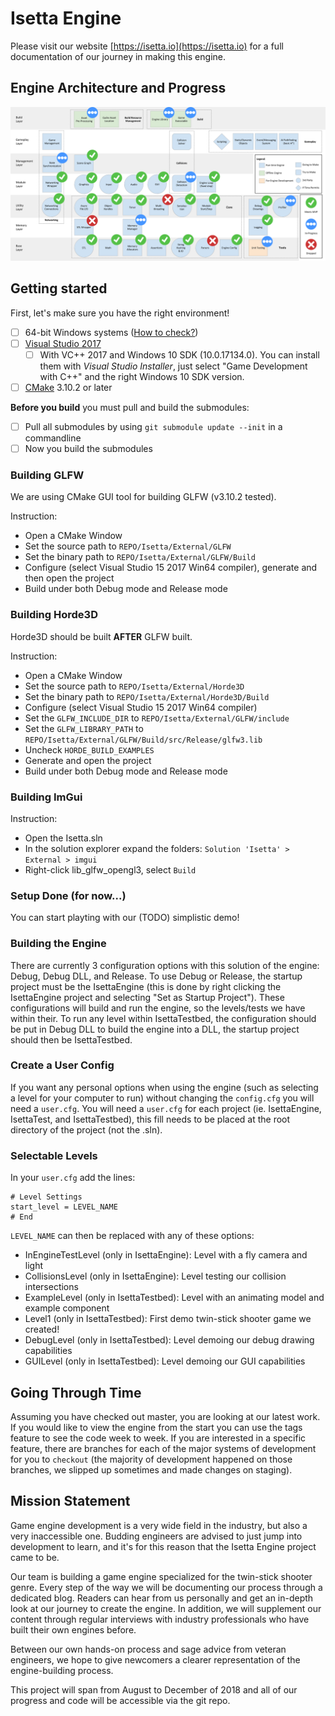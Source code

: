 # Isetta Engine
Please visit our website [https://isetta.io](https://isetta.io) for a full documentation of our journey in making this engine.

## Engine Architecture and Progress
![Architecture Diagram](ArchitectureDiagram.png?raw=true "Architecture Diagram")

## Getting started
First, let's make sure you have the right environment!
- [ ] 64-bit Windows systems ([How to check?](https://www.howtogeek.com/howto/21726/how-do-i-know-if-im-running-32-bit-or-64-bit-windows-answers/))
- [ ] [Visual Studio 2017](https://visualstudio.microsoft.com/)
	- [ ] With VC++ 2017 and Windows 10 SDK (10.0.17134.0). You can install them with *Visual Studio Installer*, just select "Game Development with C++" and the right Windows 10 SDK version.
- [ ] [CMake](https://cmake.org/download/) 3.10.2 or later

**Before you build** you must pull and build the submodules:
- [ ] Pull all submodules by using `git submodule update --init` in a commandline
- [ ] Now you build the submodules

### Building GLFW
We are using CMake GUI tool for building GLFW (v3.10.2 tested).

Instruction:
- Open a CMake Window
- Set the source path to `REPO/Isetta/External/GLFW`
- Set the binary path to `REPO/Isetta/External/GLFW/Build`
- Configure (select Visual Studio 15 2017 Win64 compiler), generate and then open the project
- Build under both Debug mode and Release mode

### Building Horde3D
Horde3D should be built **AFTER** GLFW built.

Instruction:
- Open a CMake Window
- Set the source path to `REPO/Isetta/External/Horde3D`
- Set the binary path to `REPO/Isetta/External/Horde3D/Build`
- Configure (select Visual Studio 15 2017 Win64 compiler)
- Set the `GLFW_INCLUDE_DIR` to `REPO/Isetta/External/GLFW/include`
- Set the `GLFW_LIBRARY_PATH` to `REPO/Isetta/External/GLFW/Build/src/Release/glfw3.lib`
- Uncheck `HORDE_BUILD_EXAMPLES`
- Generate and open the project
- Build under both Debug mode and Release mode

### Building ImGui
Instruction:
- Open the Isetta.sln
- In the solution explorer expand the folders: `Solution 'Isetta' > External > imgui`
- Right-click lib_glfw_opengl3, select `Build`

### Setup Done (for now...)
You can start playting with our (TODO) simplistic demo!

### Building the Engine
There are currently 3 configuration options with this solution of the engine: Debug, Debug DLL, and Release. To use Debug or Release, the startup project must be the IsettaEngine (this is done by right clicking the IsettaEngine project and selecting "Set as Startup Project"). These configurations will build and run the engine, so the levels/tests we have within their. To run any level within IsettaTestbed, the configuration should be put in Debug DLL to build the engine into a DLL, the startup project should then be IsettaTestbed.

### Create a User Config
If you want any personal options when using the engine (such as selecting a level for your computer to run) without changing the `config.cfg` you will need a `user.cfg`. You will need a `user.cfg` for each project (ie. IsettaEngine, IsettaTest, and IsettaTestbed), this fill needs to be placed at the root directory of the project (not the .sln).

### Selectable Levels
In your `user.cfg` add the lines: 
```
# Level Settings
start_level = LEVEL_NAME
# End
```
`LEVEL_NAME` can then be replaced with any of these options:
- InEngineTestLevel (only in IsettaEngine): Level with a fly camera and light
- CollisionsLevel (only in IsettaEngine): Level testing our collision intersections
- ExampleLevel (only in IsettaTestbed): Level with an animating model and example component
- Level1 (only in IsettaTestbed): First demo twin-stick shooter game we created!
- DebugLevel (only in IsettaTestbed): Level demoing our debug drawing capabilities
- GUILevel (only in IsettaTestbed): Level demoing our GUI capabilities

## Going Through Time
Assuming you have checked out master, you are looking at our latest work. If you would like to view the engine from the start you can use the tags feature to see the code week to week. If you are interested in a specific feature, there are branches for each of the major systems of development for you to `checkout` (the majority of development happened on those branches, we slipped up sometimes and made changes on staging).

## Mission Statement
Game engine development is a very wide field in the industry, but also a very inaccessible one. 
Budding engineers are advised to just jump into development to learn, and it's for this reason 
that the Isetta Engine project came to be.

Our team is building a game engine specialized for the twin-stick shooter genre. Every step of
the way we will be documenting our process through a dedicated blog. Readers can hear from us 
personally and get an in-depth look at our journey to create the engine. In addition, we will 
supplement our content through regular interviews with industry professionals who have built 
their own engines before.

Between our own hands-on process and sage advice from veteran engineers, we hope to give newcomers
a clearer representation of the engine-building process.

This project will span from August to December of 2018 and all of our progress and code will 
be accessible via the git repo.